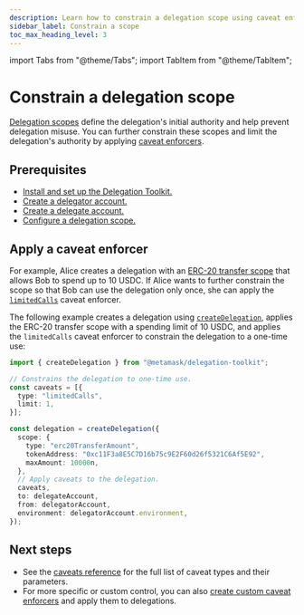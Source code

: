 ```yaml
---
description: Learn how to constrain a delegation scope using caveat enforcers.
sidebar_label: Constrain a scope
toc_max_heading_level: 3
---
```


import Tabs from "@theme/Tabs";
import TabItem from "@theme/TabItem";

# Constrain a delegation scope

[Delegation scopes](index.md) define the delegation's initial authority and help prevent delegation misuse.
You can further constrain these scopes and limit the delegation's authority by applying [caveat enforcers](../../../concepts/delegation/caveat-enforcers.md). 

## Prerequisites

- [Install and set up the Delegation Toolkit.](../../../get-started/install.md)
- [Create a delegator account.](../execute-on-smart-accounts-behalf.md#3-create-a-delegator-account)
- [Create a delegate account.](../execute-on-smart-accounts-behalf.md#4-create-a-delegate-account)
- [Configure a delegation scope.](index.md)

## Apply a caveat enforcer

For example, Alice creates a delegation with an [ERC-20 transfer scope](spending-limit.md#erc-20-transfer-scope) that allows Bob to spend up to 10 USDC.
If Alice wants to further constrain the scope so that Bob can use the delegation only once,
she can apply the [`limitedCalls`](../../../reference/caveats.md#limitedcalls) caveat enforcer.

The following example creates a delegation using [`createDelegation`](../../../reference/api/delegation.md#createdelegation), applies the ERC-20 transfer scope with a spending limit of 10 USDC, and applies the `limitedCalls` caveat enforcer to constrain the delegation to a one-time use:

```typescript
import { createDelegation } from "@metamask/delegation-toolkit";

// Constrains the delegation to one-time use.
const caveats = [{
  type: "limitedCalls",
  limit: 1,
}];

const delegation = createDelegation({
  scope: {
    type: "erc20TransferAmount",
    tokenAddress: "0xc11F3a8E5C7D16b75c9E2F60d26f5321C6Af5E92",
    maxAmount: 10000n,
  },
  // Apply caveats to the delegation.
  caveats,
  to: delegateAccount,
  from: delegatorAccount,
  environment: delegatorAccount.environment,
});
```

## Next steps

- See the [caveats reference](../../../reference/caveats.md) for the full list of caveat types and their parameters.
- For more specific or custom control, you can also [create custom caveat enforcers](/tutorials/create-custom-caveat-enforcer)
and apply them to delegations.  
